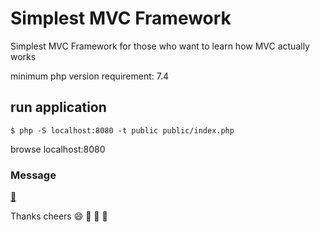 # Simplest MVC Framework

Simplest MVC Framework for those who want to learn how MVC actually works

minimum php version requirement: 7.4

## run application
```
$ php -S localhost:8080 -t public public/index.php
```

browse localhost:8080


### Message
<a href="https://bivek.ca" target="_blank" title="Contact Form">:love_letter:</a>

Thanks cheers :smile: :gift_heart: :love_letter: :rose: